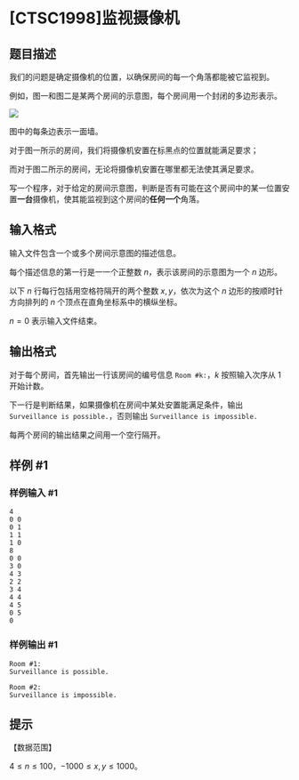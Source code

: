 # [CTSC1998]监视摄像机

## 题目描述

我们的问题是确定摄像机的位置，以确保房间的每一个角落都能被它监视到。

例如，图一和图二是某两个房间的示意图，每个房间用一个封闭的多边形表示。

![](https://cdn.luogu.com.cn/upload/image_hosting/arcbvz22.png)

图中的每条边表示一面墙。

对于图一所示的房间，我们将摄像机安置在标黑点的位置就能满足要求；

而对于图二所示的房间，无论将摄像机安置在哪里都无法使其满足要求。
 
写一个程序，对于给定的房间示意图，判断是否有可能在这个房间中的某一位置安置**一台**摄像机，使其能监视到这个房间的**任何一个**角落。

## 输入格式

输入文件包含一个或多个房间示意图的描述信息。

每个描述信息的第一行是一一个正整数 $n$，表示该房间的示意图为一个 $n$ 边形。

以下 $n$ 行每行包括用空格符隔开的两个整数 $x,y$，依次为这个 $n$ 边形的按顺时针方向排列的 $n$ 个顶点在直角坐标系中的横纵坐标。

$n=0$ 表示输入文件结束。

## 输出格式

对于每个房间，首先输出一行该房间的编号信息 `Room #k:`，$k$ 按照输入次序从 $1$ 开始计数。

下一行是判断结果，如果摄像机在房间中某处安置能满足条件，输出 `Surveillance is possible.`，否则输出 `Surveillance is impossible.`

每两个房间的输出结果之间用一个空行隔开。

## 样例 #1

### 样例输入 #1
```
4
0 0
0 1
1 1
1 0
8
0 0 
3 0
4 3
2 2
3 4
4 4
4 5
0 5
0
```

### 样例输出 #1

```
Room #1:
Surveillance is possible.

Room #2:
Surveillance is impossible.
```

## 提示

【数据范围】

$4 \leq n \leq 100$，$-1000 \leq x,y \leq 1000$。
